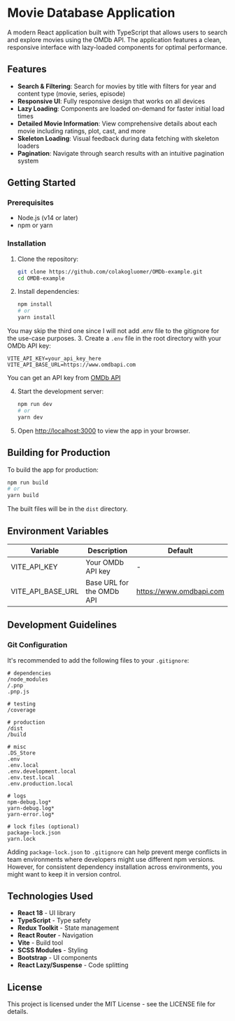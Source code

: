# Movie Database Application

A modern React application built with TypeScript that allows users to search and explore movies using the OMDb API. The application features a clean, responsive interface with lazy-loaded components for optimal performance.

## Features

- **Search & Filtering**: Search for movies by title with filters for year and content type (movie, series, episode)
- **Responsive UI**: Fully responsive design that works on all devices
- **Lazy Loading**: Components are loaded on-demand for faster initial load times
- **Detailed Movie Information**: View comprehensive details about each movie including ratings, plot, cast, and more
- **Skeleton Loading**: Visual feedback during data fetching with skeleton loaders
- **Pagination**: Navigate through search results with an intuitive pagination system

## Getting Started

### Prerequisites

- Node.js (v14 or later)
- npm or yarn

### Installation

1. Clone the repository:

   ```bash
   git clone https://github.com/colakogluomer/OMDb-example.git
   cd OMDB-example
   ```

2. Install dependencies:

   ```bash
   npm install
   # or
   yarn install
   ```
You may skip the third one since I will not add .env file to the gitignore for the use-case purposes.
3. Create a `.env` file in the root directory with your OMDb API key:

   ```
   VITE_API_KEY=your_api_key_here
   VITE_API_BASE_URL=https://www.omdbapi.com
   ```

   You can get an API key from [OMDb API](http://www.omdbapi.com/apikey.aspx)

4. Start the development server:

   ```bash
   npm run dev
   # or
   yarn dev
   ```

5. Open [http://localhost:3000](http://localhost:3000) to view the app in your browser.

## Building for Production

To build the app for production:

```bash
npm run build
# or
yarn build
```

The built files will be in the `dist` directory.

## Environment Variables

| Variable          | Description               | Default                 |
| ----------------- | ------------------------- | ----------------------- |
| VITE_API_KEY      | Your OMDb API key         | -                       |
| VITE_API_BASE_URL | Base URL for the OMDb API | https://www.omdbapi.com |

## Development Guidelines

### Git Configuration

It's recommended to add the following files to your `.gitignore`:

```
# dependencies
/node_modules
/.pnp
.pnp.js

# testing
/coverage

# production
/dist
/build

# misc
.DS_Store
.env
.env.local
.env.development.local
.env.test.local
.env.production.local

# logs
npm-debug.log*
yarn-debug.log*
yarn-error.log*

# lock files (optional)
package-lock.json
yarn.lock
```

Adding `package-lock.json` to `.gitignore` can help prevent merge conflicts in team environments where developers might use different npm versions. However, for consistent dependency installation across environments, you might want to keep it in version control.

## Technologies Used

- **React 18** - UI library
- **TypeScript** - Type safety
- **Redux Toolkit** - State management
- **React Router** - Navigation
- **Vite** - Build tool
- **SCSS Modules** - Styling
- **Bootstrap** - UI components
- **React Lazy/Suspense** - Code splitting

## License

This project is licensed under the MIT License - see the LICENSE file for details.
